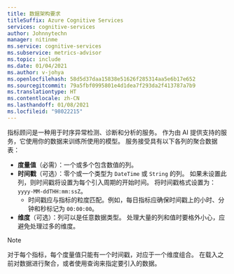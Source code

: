```yaml
---
title: 数据架构要求
titleSuffix: Azure Cognitive Services
services: cognitive-services
author: Johnnytechn
manager: nitinme
ms.service: cognitive-services
ms.subservice: metrics-advisor
ms.topic: include
ms.date: 01/04/2021
ms.author: v-johya
ms.openlocfilehash: 58d5d37daa15838e51626f285314aa5e6b17e652
ms.sourcegitcommit: 79a5fbf0995801e4d1dea7f293da2f413787a7b9
ms.translationtype: HT
ms.contentlocale: zh-CN
ms.lasthandoff: 01/08/2021
ms.locfileid: "98022215"
---
```

指标顾问是一种用于时序异常检测、诊断和分析的服务。 作为由 AI 提供支持的服务，它使用你的数据来训练所使用的模型。 服务接受具有以下各列的聚合数据表：

* **度量值**（必需）：一个或多个包含数值的列。
* **时间戳**（可选）：零个或一个类型为 `DateTime` 或 `String` 的列。 如果未设置此列，则时间戳将设置为每个引入周期的开始时间。 将时间戳格式设置为：`yyyy-MM-ddTHH:mm:ssZ`。 
  * 时间戳应与指标的粒度匹配。例如，每日指标应确保时间戳上的小时、分钟和秒标记为 `00:00:00`。
* **维度**（可选）：列可以是任意数据类型。 处理大量的列和值时要格外小心，应避免处理过多的维度。

> [!Note]
> 对于每个指标，每个度量值只能有一个时间戳，对应于一个维度组合。 在载入之前对数据进行聚合，或者使用查询来指定要引入的数据。

